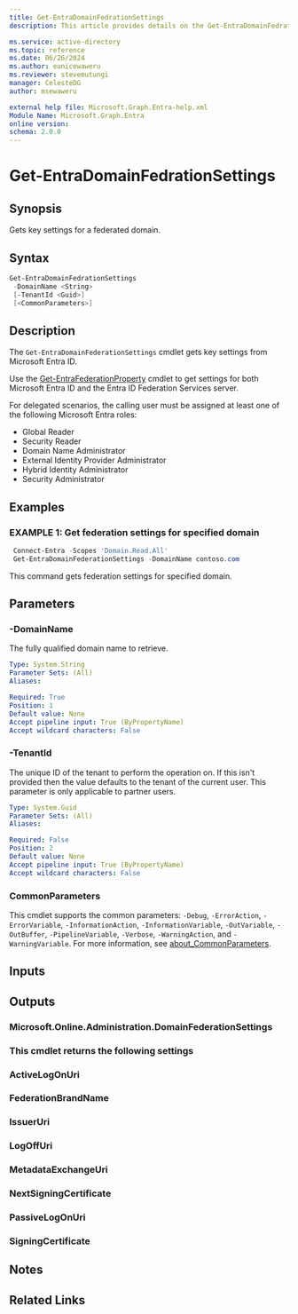 ```yaml
---
title: Get-EntraDomainFedrationSettings
description: This article provides details on the Get-EntraDomainFedrationSettings command.

ms.service: active-directory
ms.topic: reference
ms.date: 06/26/2024
ms.author: eunicewaweru
ms.reviewer: stevemutungi
manager: CelesteDG
author: msewaweru

external help file: Microsoft.Graph.Entra-help.xml
Module Name: Microsoft.Graph.Entra
online version:
schema: 2.0.0
---
```


# Get-EntraDomainFedrationSettings

## Synopsis

Gets key settings for a federated domain.

## Syntax

```powershell
Get-EntraDomainFedrationSettings 
 -DomainName <String>
 [-TenantId <Guid>]
 [<CommonParameters>]
```

## Description

The `Get-EntraDomainFederationSettings` cmdlet gets key settings from Microsoft Entra ID.

Use the [Get-EntraFederationProperty](./Get-EntraFederationProperty.md) cmdlet to get settings for both Microsoft Entra ID and the Entra ID Federation Services server.

For delegated scenarios, the calling user must be assigned at least one of the following Microsoft Entra roles:

- Global Reader
- Security Reader
- Domain Name Administrator
- External Identity Provider Administrator
- Hybrid Identity Administrator
- Security Administrator

## Examples

### EXAMPLE 1: Get federation settings for specified domain

```powershell
 Connect-Entra -Scopes 'Domain.Read.All'
 Get-EntraDomainFederationSettings -DomainName contoso.com
```

This command gets federation settings for specified domain.

## Parameters

### -DomainName

The fully qualified domain name to retrieve.

```yaml
Type: System.String
Parameter Sets: (All)
Aliases:

Required: True
Position: 1
Default value: None
Accept pipeline input: True (ByPropertyName)
Accept wildcard characters: False
```

### -TenantId

The unique ID of the tenant to perform the operation on.
If this isn't provided then the value defaults to the tenant of the current user.
This parameter is only applicable to partner users.

```yaml
Type: System.Guid
Parameter Sets: (All)
Aliases:

Required: False
Position: 2
Default value: None
Accept pipeline input: True (ByPropertyName)
Accept wildcard characters: False
```

### CommonParameters

This cmdlet supports the common parameters: `-Debug`, `-ErrorAction`, `-ErrorVariable`, `-InformationAction`, `-InformationVariable`, `-OutVariable`, `-OutBuffer`, `-PipelineVariable`, `-Verbose`, `-WarningAction`, and `-WarningVariable`. For more information, see [about_CommonParameters](https://go.microsoft.com/fwlink/?LinkID=113216).

## Inputs

## Outputs

### Microsoft.Online.Administration.DomainFederationSettings

### This cmdlet returns the following settings

### ActiveLogOnUri

### FederationBrandName

### IssuerUri

### LogOffUri

### MetadataExchangeUri

### NextSigningCertificate

### PassiveLogOnUri

### SigningCertificate

## Notes

## Related Links
